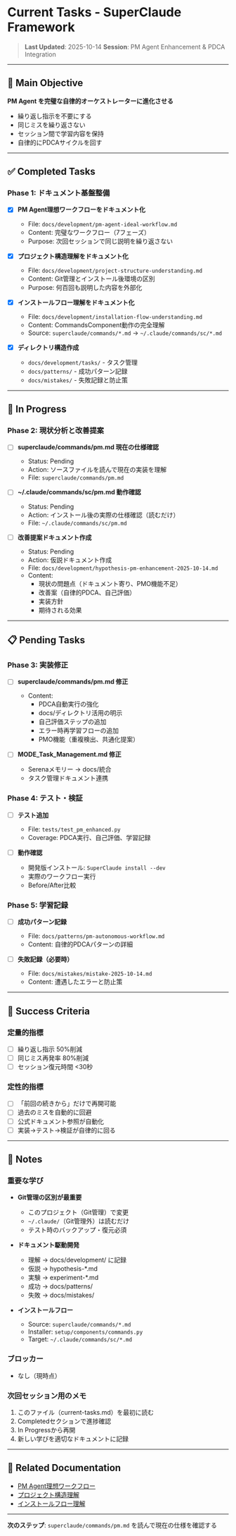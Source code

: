 # Current Tasks - SuperClaude Framework

> **Last Updated**: 2025-10-14
> **Session**: PM Agent Enhancement & PDCA Integration

---

## 🎯 Main Objective

**PM Agent を完璧な自律的オーケストレーターに進化させる**

- 繰り返し指示を不要にする
- 同じミスを繰り返さない
- セッション間で学習内容を保持
- 自律的にPDCAサイクルを回す

---

## ✅ Completed Tasks

### Phase 1: ドキュメント基盤整備
- [x] **PM Agent理想ワークフローをドキュメント化**
  - File: `docs/development/pm-agent-ideal-workflow.md`
  - Content: 完璧なワークフロー（7フェーズ）
  - Purpose: 次回セッションで同じ説明を繰り返さない

- [x] **プロジェクト構造理解をドキュメント化**
  - File: `docs/development/project-structure-understanding.md`
  - Content: Git管理とインストール後環境の区別
  - Purpose: 何百回も説明した内容を外部化

- [x] **インストールフロー理解をドキュメント化**
  - File: `docs/development/installation-flow-understanding.md`
  - Content: CommandsComponent動作の完全理解
  - Source: `superclaude/commands/*.md` → `~/.claude/commands/sc/*.md`

- [x] **ディレクトリ構造作成**
  - `docs/development/tasks/` - タスク管理
  - `docs/patterns/` - 成功パターン記録
  - `docs/mistakes/` - 失敗記録と防止策

---

## 🔄 In Progress

### Phase 2: 現状分析と改善提案

- [ ] **superclaude/commands/pm.md 現在の仕様確認**
  - Status: Pending
  - Action: ソースファイルを読んで現在の実装を理解
  - File: `superclaude/commands/pm.md`

- [ ] **~/.claude/commands/sc/pm.md 動作確認**
  - Status: Pending
  - Action: インストール後の実際の仕様確認（読むだけ）
  - File: `~/.claude/commands/sc/pm.md`

- [ ] **改善提案ドキュメント作成**
  - Status: Pending
  - Action: 仮説ドキュメント作成
  - File: `docs/development/hypothesis-pm-enhancement-2025-10-14.md`
  - Content:
    - 現状の問題点（ドキュメント寄り、PMO機能不足）
    - 改善案（自律的PDCA、自己評価）
    - 実装方針
    - 期待される効果

---

## 📋 Pending Tasks

### Phase 3: 実装修正

- [ ] **superclaude/commands/pm.md 修正**
  - Content:
    - PDCA自動実行の強化
    - docs/ディレクトリ活用の明示
    - 自己評価ステップの追加
    - エラー時再学習フローの追加
    - PMO機能（重複検出、共通化提案）

- [ ] **MODE_Task_Management.md 修正**
  - Serenaメモリー → docs/統合
  - タスク管理ドキュメント連携

### Phase 4: テスト・検証

- [ ] **テスト追加**
  - File: `tests/test_pm_enhanced.py`
  - Coverage: PDCA実行、自己評価、学習記録

- [ ] **動作確認**
  - 開発版インストール: `SuperClaude install --dev`
  - 実際のワークフロー実行
  - Before/After比較

### Phase 5: 学習記録

- [ ] **成功パターン記録**
  - File: `docs/patterns/pm-autonomous-workflow.md`
  - Content: 自律的PDCAパターンの詳細

- [ ] **失敗記録（必要時）**
  - File: `docs/mistakes/mistake-2025-10-14.md`
  - Content: 遭遇したエラーと防止策

---

## 🎯 Success Criteria

### 定量的指標
- [ ] 繰り返し指示 50%削減
- [ ] 同じミス再発率 80%削減
- [ ] セッション復元時間 <30秒

### 定性的指標
- [ ] 「前回の続きから」だけで再開可能
- [ ] 過去のミスを自動的に回避
- [ ] 公式ドキュメント参照が自動化
- [ ] 実装→テスト→検証が自律的に回る

---

## 📝 Notes

### 重要な学び
- **Git管理の区別が最重要**
  - このプロジェクト（Git管理）で変更
  - `~/.claude/`（Git管理外）は読むだけ
  - テスト時のバックアップ・復元必須

- **ドキュメント駆動開発**
  - 理解 → docs/development/ に記録
  - 仮説 → hypothesis-*.md
  - 実験 → experiment-*.md
  - 成功 → docs/patterns/
  - 失敗 → docs/mistakes/

- **インストールフロー**
  - Source: `superclaude/commands/*.md`
  - Installer: `setup/components/commands.py`
  - Target: `~/.claude/commands/sc/*.md`

### ブロッカー
- なし（現時点）

### 次回セッション用のメモ
1. このファイル（current-tasks.md）を最初に読む
2. Completedセクションで進捗確認
3. In Progressから再開
4. 新しい学びを適切なドキュメントに記録

---

## 🔗 Related Documentation

- [PM Agent理想ワークフロー](../pm-agent-ideal-workflow.md)
- [プロジェクト構造理解](../project-structure-understanding.md)
- [インストールフロー理解](../installation-flow-understanding.md)

---

**次のステップ**: `superclaude/commands/pm.md` を読んで現在の仕様を確認する

